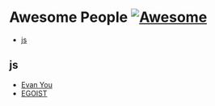 # Awesome People [![Awesome](https://cdn.rawgit.com/sindresorhus/awesome/d7305f38d29fed78fa85652e3a63e154dd8e8829/media/badge.svg)](https://github.com/sindresorhus/awesome)


* [js](#js)

## js
  * [Evan You](https://github.com/yyx990803)
  * [EGOIST](https://github.com/egoist)

